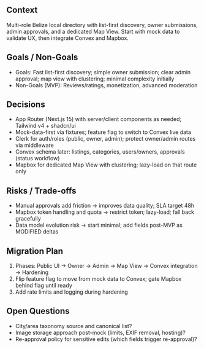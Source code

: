 ## Context
Multi-role Belize local directory with list-first discovery, owner submissions, admin approvals, and a dedicated Map View. Start with mock data to validate UX, then integrate Convex and Mapbox.

## Goals / Non-Goals
- Goals: Fast list-first discovery; simple owner submission; clear admin approval; map view with clustering; minimal complexity initially
- Non-Goals (MVP): Reviews/ratings, monetization, advanced moderation

## Decisions
- App Router (Next.js 15) with server/client components as needed; Tailwind v4 + shadcn/ui
- Mock-data-first via fixtures; feature flag to switch to Convex live data
- Clerk for auth/roles (public, owner, admin); protect owner/admin routes via middleware
- Convex schema later: listings, categories, users/owners, approvals (status workflow)
- Mapbox for dedicated Map View with clustering; lazy-load on that route only

## Risks / Trade-offs
- Manual approvals add friction → improves data quality; SLA target 48h
- Mapbox token handling and quota → restrict token; lazy-load; fall back gracefully
- Data model evolution risk → start minimal; add fields post-MVP as MODIFIED deltas

## Migration Plan
1) Phases: Public UI → Owner → Admin → Map View → Convex integration → Hardening
2) Flip feature flag to move from mock data to Convex; gate Mapbox behind flag until ready
3) Add rate limits and logging during hardening

## Open Questions
- City/area taxonomy source and canonical list?
- Image storage approach post-mock (limits, EXIF removal, hosting)?
- Re-approval policy for sensitive edits (which fields trigger re-approval)?
